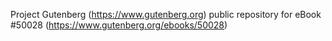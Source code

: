 Project Gutenberg (https://www.gutenberg.org) public repository for eBook #50028 (https://www.gutenberg.org/ebooks/50028)
